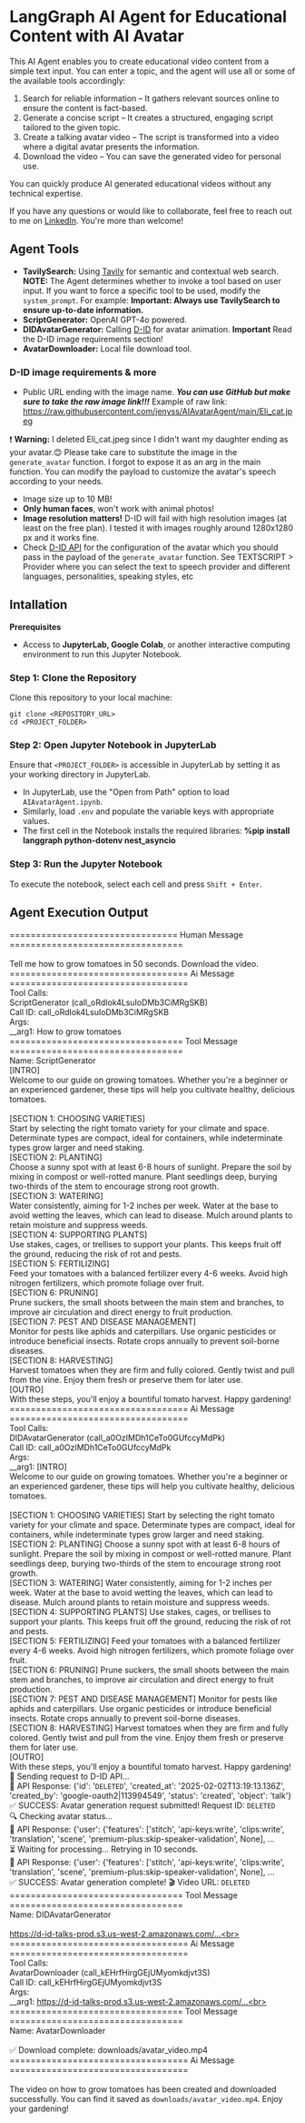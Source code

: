 # LangGraph AI Agent for Educational Content with AI Avatar

This AI Agent enables you to create educational video content from a simple text input. You can enter a topic, and the agent will use all or some of the available tools accordingly:

1. Search for reliable information – It gathers relevant sources online to ensure the content is fact-based.
2. Generate a concise script – It creates a structured, engaging script tailored to the given topic.
3. Create a talking avatar video – The script is transformed into a video where a digital avatar presents the information.
4. Download the video – You can save the generated video for personal use.

You can quickly produce AI generated educational videos without any technical expertise. 

If you have any questions or would like to collaborate, feel free to reach out to me on [LinkedIn](https://www.linkedin.com/in/jenya-stoeva-60477249/). You're more than welcome!

## Agent Tools
* **TavilySearch:** Using [Tavily](https://tavily.com/) for semantic and contextual web search. **NOTE:** The Agent determines whether to invoke a tool based on user input. If you want to force a specific tool to be used, modify the ```system_prompt```. For example: **Important: Always use TavilySearch to ensure up-to-date information.**
* **ScriptGenerator:** OpenAI GPT-4o powered.
* **DIDAvatarGenerator:** Calling [D-ID](https://www.d-id.com/) for avatar animation. **Important** Read the D-ID image requirements section!
* **AvatarDownloader:** Local file download tool.

### D-ID image requirements & more
* Public URL ending with the image name. **_You can use GitHub but make sure to take the raw image link!!!_** Example of raw link: https://raw.githubusercontent.com/jenyss/AIAvatarAgent/main/Eli_cat.jpeg<br>

❗ **Warning:** I deleted Eli_cat.jpeg since I didn't want my daughter ending as your avatar.😊 Please take care to substitute the image in the ```generate_avatar``` function. I forgot to expose it as an arg in the main function. You can modify the payload to customize the avatar's speech according to your needs.

* Image size up to 10 MB!
* **Only human faces**, won't work with animal photos!
* **Image resolution matters!** D-ID will fail with high resolution images (at least on the free plan). I tested it with images roughly around 1280x1280 px and it works fine.
* Check [D-ID API](https://docs.d-id.com/reference/createtalk) for the configuration of the avatar which you should pass in the payload of the ```generate_avatar``` function. See TEXTSCRIPT > Provider where you can select the text to speech provider and different languages, personalities, speaking styles, etc

## Intallation

<b>Prerequisites</b>

* Access to <b>JupyterLab, Google Colab</b>, or another interactive computing environment to run this Jupyter Notebook.

### Step 1: Clone the Repository

Clone this repository to your local machine:
```
git clone <REPOSITORY_URL>
cd <PROJECT_FOLDER>
```

### Step 2: Open Jupyter Notebook in JupyterLab

Ensure that ```<PROJECT_FOLDER>``` is accessible in JupyterLab by setting it as your working directory in JupyterLab.
 * In JupyterLab, use the "Open from Path" option to load ```AIAvatarAgent.ipynb```.
 * Similarly, load ```.env``` and populate the variable keys with appropriate values.
 * The first cell in the Notebook installs the required libraries: **%pip install langgraph python-dotenv nest_asyncio**

### Step 3: Run the Jupyter Notebook

To execute the notebook, select each cell and press ```Shift + Enter```.

## Agent Execution Output

================================ Human Message =================================<br>
<br>
Tell me how to grow tomatoes in 50 seconds. Download the video.<br>
================================== Ai Message ==================================<br>
Tool Calls:<br>
  ScriptGenerator (call_oRdIok4LsuIoDMb3CiMRgSKB)<br>
 Call ID: call_oRdIok4LsuIoDMb3CiMRgSKB<br>
  Args:<br>
    __arg1: How to grow tomatoes<br>
================================= Tool Message =================================<br>
Name: ScriptGenerator
<br>
[INTRO]<br>
Welcome to our guide on growing tomatoes. Whether you're a beginner or an experienced gardener, these tips will help you cultivate healthy, delicious tomatoes.<br>
<br>
[SECTION 1: CHOOSING VARIETIES]<br>
Start by selecting the right tomato variety for your climate and space. Determinate types are compact, ideal for containers, while indeterminate types grow larger and need staking.
<br>
[SECTION 2: PLANTING]<br>
Choose a sunny spot with at least 6-8 hours of sunlight. Prepare the soil by mixing in compost or well-rotted manure. Plant seedlings deep, burying two-thirds of the stem to encourage strong root growth.
<br>
[SECTION 3: WATERING]<br>
Water consistently, aiming for 1-2 inches per week. Water at the base to avoid wetting the leaves, which can lead to disease. Mulch around plants to retain moisture and suppress weeds.
<br>
[SECTION 4: SUPPORTING PLANTS]<br>
Use stakes, cages, or trellises to support your plants. This keeps fruit off the ground, reducing the risk of rot and pests.
<br>
[SECTION 5: FERTILIZING]<br>
Feed your tomatoes with a balanced fertilizer every 4-6 weeks. Avoid high nitrogen fertilizers, which promote foliage over fruit.
<br>
[SECTION 6: PRUNING]<br>
Prune suckers, the small shoots between the main stem and branches, to improve air circulation and direct energy to fruit production.
<br>
[SECTION 7: PEST AND DISEASE MANAGEMENT]<br>
Monitor for pests like aphids and caterpillars. Use organic pesticides or introduce beneficial insects. Rotate crops annually to prevent soil-borne diseases.
<br>
[SECTION 8: HARVESTING]<br>
Harvest tomatoes when they are firm and fully colored. Gently twist and pull from the vine. Enjoy them fresh or preserve them for later use.
<br>
[OUTRO]<br>
With these steps, you'll enjoy a bountiful tomato harvest. Happy gardening!<br>
================================== Ai Message ==================================<br>
Tool Calls:<br>
  DIDAvatarGenerator (call_a0OzIMDh1CeTo0GUfccyMdPk)<br>
 Call ID: call_a0OzIMDh1CeTo0GUfccyMdPk<br>
  Args:<br>
    __arg1: [INTRO]<br>
Welcome to our guide on growing tomatoes. Whether you're a beginner or an experienced gardener, these tips will help you cultivate healthy, delicious tomatoes.<br>
<br>
[SECTION 1: CHOOSING VARIETIES]
Start by selecting the right tomato variety for your climate and space. Determinate types are compact, ideal for containers, while indeterminate types grow larger and need staking.
<br>
[SECTION 2: PLANTING]
Choose a sunny spot with at least 6-8 hours of sunlight. Prepare the soil by mixing in compost or well-rotted manure. Plant seedlings deep, burying two-thirds of the stem to encourage strong root growth.
<br>
[SECTION 3: WATERING]
Water consistently, aiming for 1-2 inches per week. Water at the base to avoid wetting the leaves, which can lead to disease. Mulch around plants to retain moisture and suppress weeds.
<br>
[SECTION 4: SUPPORTING PLANTS]
Use stakes, cages, or trellises to support your plants. This keeps fruit off the ground, reducing the risk of rot and pests.
<br>
[SECTION 5: FERTILIZING]
Feed your tomatoes with a balanced fertilizer every 4-6 weeks. Avoid high nitrogen fertilizers, which promote foliage over fruit.
<br>
[SECTION 6: PRUNING]
Prune suckers, the small shoots between the main stem and branches, to improve air circulation and direct energy to fruit production.
<br>
[SECTION 7: PEST AND DISEASE MANAGEMENT]
Monitor for pests like aphids and caterpillars. Use organic pesticides or introduce beneficial insects. Rotate crops annually to prevent soil-borne diseases.
<br>
[SECTION 8: HARVESTING]
Harvest tomatoes when they are firm and fully colored. Gently twist and pull from the vine. Enjoy them fresh or preserve them for later use.
<br>
[OUTRO]<br>
With these steps, you'll enjoy a bountiful tomato harvest. Happy gardening!<br>
🚀 Sending request to D-ID API...<br>
🔎 API Response: {'id': '```DELETED```', 'created_at': '2025-02-02T13:19:13.136Z', 'created_by': 'google-oauth2|113994549', 'status': 'created', 'object': 'talk'}<br>
✅ SUCCESS: Avatar generation request submitted! Request ID: ```DELETED```<br>
🔍 Checking avatar status...<br>
🔎 API Response: {'user': {'features': ['stitch', 'api-keys:write', 'clips:write', 'translation', 'scene', 'premium-plus:skip-speaker-validation', None], ...<br>
⏳ Waiting for processing... Retrying in 10 seconds.<br>
🔎 API Response: {'user': {'features': ['stitch', 'api-keys:write', 'clips:write', 'translation', 'scene', 'premium-plus:skip-speaker-validation', None], ...<br>
✅ SUCCESS: Avatar generation complete! 🎬 Video URL: ```DELETED```<br>
================================= Tool Message =================================<br>
Name: DIDAvatarGenerator<br>
<br>
https://d-id-talks-prod.s3.us-west-2.amazonaws.com/...<br>
================================== Ai Message ==================================<br>
Tool Calls:<br>
  AvatarDownloader (call_kEHrfHirgGEjUMyomkdjvt3S)<br>
 Call ID: call_kEHrfHirgGEjUMyomkdjvt3S<br>
  Args:<br>
    __arg1: https://d-id-talks-prod.s3.us-west-2.amazonaws.com/...<br>
================================= Tool Message =================================<br>
Name: AvatarDownloader<br>
<br>
✅ Download complete: downloads/avatar_video.mp4<br>
================================== Ai Message ==================================<br>
<br>
The video on how to grow tomatoes has been created and downloaded successfully. You can find it saved as `downloads/avatar_video.mp4`. Enjoy your gardening!
